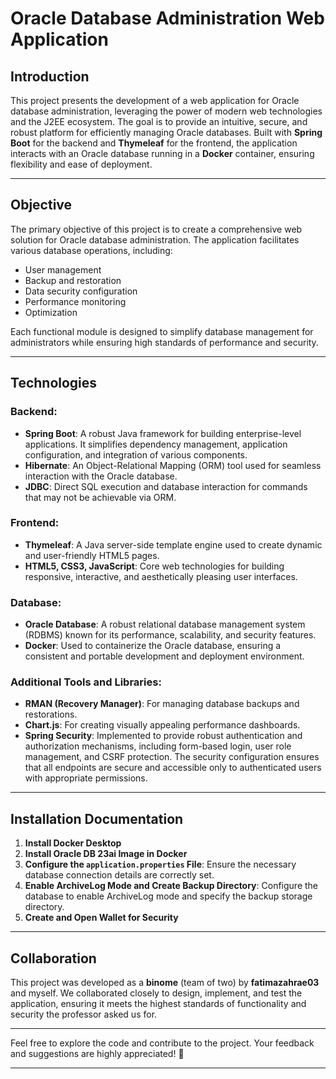 # Oracle Database Administration Web Application

## Introduction

This project presents the development of a web application for Oracle database administration, leveraging the power of modern web technologies and the J2EE ecosystem. The goal is to provide an intuitive, secure, and robust platform for efficiently managing Oracle databases. Built with **Spring Boot** for the backend and **Thymeleaf** for the frontend, the application interacts with an Oracle database running in a **Docker** container, ensuring flexibility and ease of deployment.

---

## Objective

The primary objective of this project is to create a comprehensive web solution for Oracle database administration. The application facilitates various database operations, including:

- User management
- Backup and restoration
- Data security configuration
- Performance monitoring
- Optimization

Each functional module is designed to simplify database management for administrators while ensuring high standards of performance and security.

---

## Technologies

### Backend:
- **Spring Boot**: A robust Java framework for building enterprise-level applications. It simplifies dependency management, application configuration, and integration of various components.
- **Hibernate**: An Object-Relational Mapping (ORM) tool used for seamless interaction with the Oracle database.
- **JDBC**: Direct SQL execution and database interaction for commands that may not be achievable via ORM.

### Frontend:
- **Thymeleaf**: A Java server-side template engine used to create dynamic and user-friendly HTML5 pages.
- **HTML5, CSS3, JavaScript**: Core web technologies for building responsive, interactive, and aesthetically pleasing user interfaces.

### Database:
- **Oracle Database**: A robust relational database management system (RDBMS) known for its performance, scalability, and security features.
- **Docker**: Used to containerize the Oracle database, ensuring a consistent and portable development and deployment environment.

### Additional Tools and Libraries:
- **RMAN (Recovery Manager)**: For managing database backups and restorations.
- **Chart.js**: For creating visually appealing performance dashboards.
- **Spring Security**: Implemented to provide robust authentication and authorization mechanisms, including form-based login, user role management, and CSRF protection. The security configuration ensures that all endpoints are secure and accessible only to authenticated users with appropriate permissions.

---

## Installation Documentation

1. **Install Docker Desktop**
2. **Install Oracle DB 23ai Image in Docker**
3. **Configure the `application.properties` File**: Ensure the necessary database connection details are correctly set.
4. **Enable ArchiveLog Mode and Create Backup Directory**: Configure the database to enable ArchiveLog mode and specify the backup storage directory.
5. **Create and Open Wallet for Security**

---

## Collaboration

This project was developed as a **binome** (team of two) by **fatimazahrae03**  and myself. We collaborated closely to design, implement, and test the application, ensuring it meets the highest standards of functionality and security the professor asked us for.


---

Feel free to explore the code and contribute to the project. Your feedback and suggestions are highly appreciated! 🚀

---


